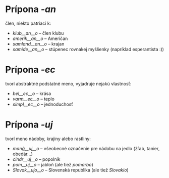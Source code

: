 # Prípona *-an*

člen, niekto patriaci k:

- *klub__an__o*    – člen klubu
- *amerik__an__o*  – Američan
- *samland__an__o* – krajan
- *samide__an__o*  – stúpenec rovnakej myšlienky (napríklad esperantista :))
 

# Prípona *-ec*

tvorí abstraktné podstatné meno, vyjadruje nejakú vlastnosť:

- *bel__ec__o*   – krása
- *varm__ec__o*  – teplo
- *simpl__ec__o* – jednoduchosť
 

# Prípona *-uj*

tvorí meno nádoby, krajiny alebo rastliny:

- *manĝ__uj__o*  – všeobecné označenie pre nádobu na jedlo (žľab, tanier, obedár...)
- *cindr__uj__o* – popolník
- *pom__uj__o* – jabloň (ale tiež *pomarbo*)
- *Slovak__ujo__o* – Slovenská republika (ale tiež *Slovakio*)
